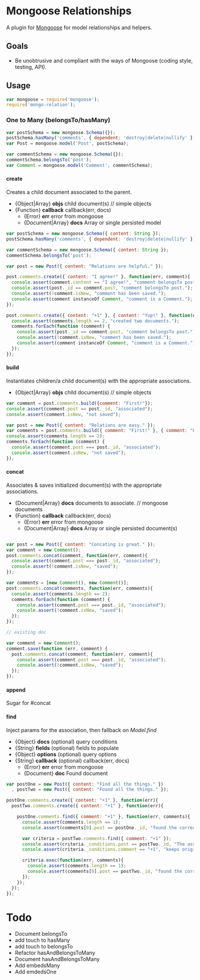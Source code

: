 # Mongoose Relationships

A plugin for [Mongoose](http://github.com/learnboost/mongoose) for model relationships and helpers.

## Goals

* Be unobtrusive and compliant with the ways of Mongoose (coding style, testing, API).

## Usage

```javascript
var mongoose = require('mongoose');
require('mongo-relation');
```

### One to Many (belongsTo/hasMany)

```javascript
var postSchema = new mongoose.Schema({});
postSchema.hasMany('comments', { dependent: 'destroy|delete|nullify' });
var Post = mongoose.model('Post', postSchema);

var commentSchema = new mongoose.Schema({});
commentSchema.belongsTo('post');
var Comment = mongoose.model('Comment', commentSchema);
```

#### create

Creates a child document associated to the parent.

* {Object|Array} __objs__ child document(s) // simple objects
* {Function} __callback__ callback(err, docs)
  * {Error} __err__ error from mongoose
  * {Document|Array} __docs__ Array or single persisted model

```javascript
var postSchema = new mongoose.Schema({ content: String });
postSchema.hasMany('comments', { dependent: 'destroy|delete|nullify' });

var commentSchema = new mongoose.Schema({ content: String });
commentSchema.belongsTo('post');

var post = new Post({ content: "Relations are helpful." });

post.comments.create({ content: "I agree!" }, function(err, comment){
  console.assert(comment.content == "I agree!", "comment belongsTo post.");
  console.assert(post._id == comment.post, "comment belongsTo post.");
  console.assert(!comment.isNew, "comment has been saved.");
  console.assert(comment instanceOf Comment, "comment is a Comment.");
});

post.comments.create({ content: "+1" }, { content: "Yup!" }, function(err, comments){
  console.assert(comments.length == 2, "created two documents.");
  comments.forEach(function (comment) {
    console.assert(post._id == comment.post, "comment belongsTo post.");
    console.assert(!comment.isNew, "comment has been saved.");
    console.assert(comment instanceOf Comment, "comment is a Comment.");
  });
});
```

#### build

Instantiates children/a child document(s) with the appropriate associations.

* {Object|Array} __objs__ child document(s) // simple objects

```javascript
var comment = post.comments.build({comment: "First!"});
console.assert(comment.post == post._id, "associated");
console.assert(comment.isNew, "not saved");

var post = new Post({ content: "Relations are easy." });
var comments = post.comments.build({ comment: "First!" }, { comment: "LOL" });
console.assert(comments.length == 2);
comments.forEach(function (comment) {
  console.assert(comment.post === post._id, "associated");
  console.assert(comment.isNew, "not saved");
});
```

#### concat

Associates & saves initialized document(s) with the appropriate associations.

* {Document|Array} __docs__ documents to associate. // mongoose documents
* {Function} __callback__ callback(err, docs)
  * {Error} __err__ error from mongoose
  * {Document|Array} __docs__ Array or single persisted document(s)

```javascript

var post = new Post({ content: "Concating is great." });
var comment = new Comment();
post.comments.concat(comment, function(err, comment){
  console.assert(comment.post === post._id, "associated");
  console.assert(!comment.isNew, "saved");
});

var comments = [new Comment(), new Comment()];
post.comments.concat(comments, function(err, comments){
  console.assert(comments.length == 2);
  comments.forEach(function (comment) {
    console.assert(comment.post === post._id, "associated");
    console.assert(!comment.isNew, "saved");
  });
});

// existing doc

var comment = new Comment();
comment.save(function (err, comment) {
  post.comments.concat(comment, function(err, comment){
	console.assert(comment.post === post._id, "associated");
	console.assert(!comment.isNew, "saved");
  });
});

```


#### append
Sugar for #concat


#### find

Inject params for the association, then fallback on _Model.find_

- {Object} __docs__ (optional) query conditions
- {String} __fields__ (optional) fields to populate
- {Object} __options__ (optional) query options
- {String} __callback__ (optional) callback(err, docs)
  - {Error} __err__ error from mongoose
  - {Document} __doc__ Found document


```javascript
var postOne = new Post({ content: "Find all the things." })
  , postTwo = new Post({ content: "Found all the things." });

postOne.comments.create({ content: "+1" }, function(err){
  postTwo.comments.create({ content: "+1" }, function(err){

    postOne.comments.find({ comment: "+1" }, function(err, comments){
      console.assert(comments.length == 1);
      console.assert(comments[0].post == postOne._id, "found the correct comment");

      var criteria = postTwo.comments.find({ comment: "+1" });
      console.assert(criteria._conditions.post == postTwo._id, "The association has been added to the query.");
      console.assert(criteria._conditions.comment == "+1", "keeps original query.");

      criteria.exec(function(err, comments){
        console.assert(comments.length == 1);
        console.assert(comments[0].post == postTwo._id, "found the correct comment");
      });
    });
  });
});
```

Todo
====

* Document belongsTo
* add touch to hasMany
* add touch to belongsTo
* Refactor hasAndBelongsToMany
* Document hasAndBelongsToMany
* Add embedsMany
* Add emdedsOne